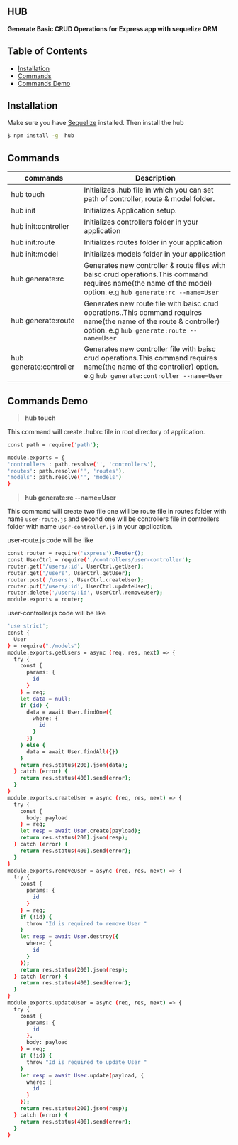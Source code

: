 ## HUB

**Generate Basic CRUD Operations for Express app with sequelize ORM**

## Table of Contents
- [Installation](#installation)
- [Commands](#commands)
- [Commands Demo]()

## Installation

Make sure you have [Sequelize](https://sequelize.org) installed. Then install the hub

```bash
$ npm install -g  hub
```
## Commands

commands  | Description
------------- | -------------
hub touch  | Initializes .hub file in which you can set path of controller, route & model folder.
hub init |  Initializes Application setup.
hub init:controller  |  Initializes controllers folder in your application
hub init:route |  Initializes routes folder in your application
hub init:model |  Initializes models folder in your application
hub generate:rc |  Generates new controller & route files with baisc crud operations.This command requires name(the name of the model) option. e.g `hub generate:rc --name=User`
hub generate:route       |   Generates new route file with baisc crud operations..This command requires name(the name of the route & controller) option. e.g `hub generate:route --name=User`
hub generate:controller       |  Generates new controller  file with baisc crud operations.This command requires name(the name of the controller) option. e.g `hub generate:controller --name=User`

## Commands Demo
> **hub touch**

This command will create .hubrc file in root directory of application.
```bash
const path = require('path');

module.exports = {
'controllers': path.resolve('', 'controllers'),
'routes': path.resolve('', 'routes'),
'models': path.resolve('', 'models')
}

```
> **hub generate:rc --name=User**

This command will create two file one will be route file in routes folder with name ```user-route.js``` and second one will be controllers file in controllers folder with name  ```user-controller.js``` in your application.

user-route.js code will be like
```bash
const router = require('express').Router();
const UserCtrl = require('./controllers/user-controller');
router.get('/users/:id', UserCtrl.getUser);
router.get('/users', UserCtrl.getUser);
router.post('/users', UserCtrl.createUser);
router.put('/users/:id', UserCtrl.updateUser);
router.delete('/users/:id', UserCtrl.removeUser);
module.exports = router;
```
user-controller.js code will be like
```bash
'use strict';
const {
  User
} = require("./models")
module.exports.getUsers = async (req, res, next) => {
  try {
    const {
      params: {
        id
      }
    } = req;
    let data = null;
    if (id) {
      data = await User.findOne({
        where: {
          id
        }
      })
    } else {
      data = await User.findAll({})
    }
    return res.status(200).json(data);
  } catch (error) {
    return res.status(400).send(error);
  }
}
module.exports.createUser = async (req, res, next) => {
  try {
    const {
      body: payload
    } = req;
    let resp = await User.create(payload);
    return res.status(200).json(resp);
  } catch (error) {
    return res.status(400).send(error);
  }
}
module.exports.removeUser = async (req, res, next) => {
  try {
    const {
      params: {
        id
      }
    } = req;
    if (!id) {
      throw "Id is required to remove User "
    }
    let resp = await User.destroy({
      where: {
        id
      }
    });
    return res.status(200).json(resp);
  } catch (error) {
    return res.status(400).send(error);
  }
}
module.exports.updateUser = async (req, res, next) => {
  try {
    const {
      params: {
        id
      },
      body: payload
    } = req;
    if (!id) {
      throw "Id is required to update User "
    }
    let resp = await User.update(payload, {
      where: {
        id
      }
    });
    return res.status(200).json(resp);
  } catch (error) {
    return res.status(400).send(error);
  }
}
```
